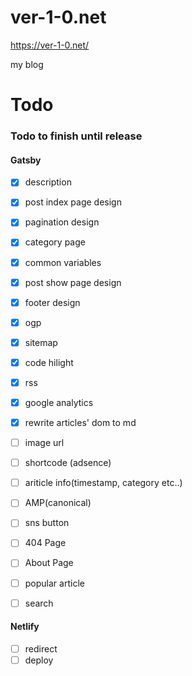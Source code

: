 # ver-1-0.net

https://ver-1-0.net/

my blog


# Todo

### Todo to finish until release


#### Gatsby

 - [x] description
 - [x] post index page design
 - [x] pagination design
 - [x] category page
 - [x] common variables
 - [x] post show page design
 - [x] footer design
 - [x] ogp
 - [x] sitemap
 - [x] code hilight
 - [x] rss
 - [x] google analytics
 - [x] rewrite articles' dom to md
 - [ ] image url
 - [ ] shortcode (adsence)
 - [ ] ariticle info(timestamp, category etc..)
 - [ ] AMP(canonical)
 - [ ] sns button
 - [ ] 404 Page
 - [ ] About Page
 - [ ] popular article
 - [ ] search


#### Netlify

 - [ ] redirect
 - [ ] deploy
